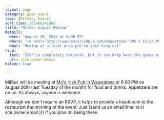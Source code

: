 ```yaml
---
layout: page
category: past_event
tags: [MilSec, Event]
sort_time: 201406241800
title: "MilSec August Meetup"
details:
  when: "August 26, 2014 at 6:00 PM"
  where: "<a href='http://www.mosirishpub.com/wauwatosa/'>Mo's Irish Pub in Wauwatosa</a>"
  what: "Meetup at a local area pub to just hang out"
rsvp:
  text: "RSVP is completely optional, but it can help keep the group at the same table"
  url: site.owner.email
milsec: true

---
```

MilSec will be meeting at [Mo's Irish Pub in Wauwatosa](http://www.mosirishpub.com/wauwatosa/) at 6:00 PM on August 26th (last Tuesday of the month) for food and drinks. Appetizers are on us. As always, anyone is welcome.

Although we don't require an RSVP, it helps to provide a headcount to the restaurant the morning of the event. Just [send us an email](mailto:{{ site.owner.email }}) if you plan on being there.
